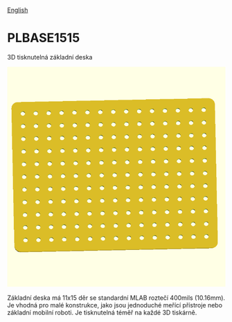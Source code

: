 
[English](./README.md)
<!--- module --->
# PLBASE1515
<!--- Emodule --->

<!--- subtitle --->3D tisknutelná základní deska<!--- Esubtitle --->

![PLBASE1515](DOC/SRC/img/PLBASE1115_Top_Big.png)

<!--- description --->Základní deska má 11x15 děr se standardní MLAB roztečí 400mils (10.16mm). Je vhodná pro malé konstrukce, jako jsou jednoduché meřící přístroje nebo základní mobilní roboti. Je tisknutelná téměř na každé 3D tiskárně.<!--- Edescription --->
            